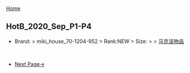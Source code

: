 [Home](../readme.md) 
## HotB_2020_Sep_P1-P4
* Brand: > miki_house_70-1204-952 > Rank:NEW > Size: >  > [马克该物品](https://github.com/kuroei/buyer/issues/new?title=miki_house_70-1204-952&body=miki_house_70-1204-952%3Cbr%3E%3Cbr%3E%60&labels=miki_yahoo&code=%60)

<br>
* [Next Page->](./HotB_2020_Sep_P1-P4_2.md) 

